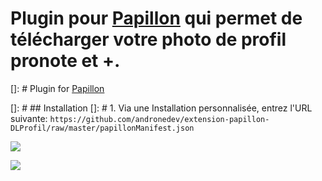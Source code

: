 # Plugin pour [Papillon](https://github.com/PapillonApp/Papillon) qui permet de télécharger votre photo de profil pronote et +.
[]: # Plugin for [Papillon](https://github.com/PapillonApp/Papillon)

[]: # ## Installation
[]: # 1. Via une Installation personnalisée, entrez l'URL suivante: `https://github.com/andronedev/extension-papillon-DLProfil/raw/master/papillonManifest.json`



![](https://media.discordapp.net/attachments/772517428005568543/1025072463933087884/unknown.png?width=288&height=517)

![](https://media.discordapp.net/attachments/772517428005568543/1025074078677225512/unknown.png?width=252&height=517)